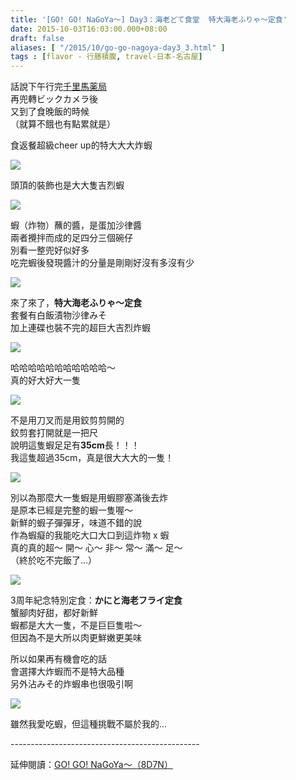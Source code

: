 ```yaml
---
title: '[GO! GO! NaGoYa～] Day3：海老どて食堂  特大海老ふりゃ～定食'
date: 2015-10-03T16:03:00.000+08:00
draft: false
aliases: [ "/2015/10/go-go-nagoya-day3_3.html" ]
tags : [flavor - 行膳積腹, travel-日本-名古屋]
---
```


話說下午行完[千里馬薬局](https://hidie.net/nagoya3d/)  
再兜轉ビックカメラ後  
又到了食晚飯的時候  
（就算不餓也有點累就是）

食返餐超級cheer up的特大大大炸蝦

![](/images/nagoya3e1.jpg)

頭頂的裝飾也是大大隻吉烈蝦

![](/images/nagoya3e2.jpg)

蝦（炸物）蘸的醬，是蛋加沙律醬  
兩者攪拌而成的足四分三個碗仔  
別看一整兜好似好多  
吃完蝦後發現醬汁的分量是剛剛好沒有多沒有少

![](/images/nagoya3e3.jpg)

來了來了，**特大海老ふりゃ～定食**  
套餐有白飯漬物沙律みそ  
加上連碟也裝不完的超巨大吉烈炸蝦

![](/images/nagoya3e.jpg)

哈哈哈哈哈哈哈哈哈哈哈～  
真的好大好大一隻

![](/images/nagoya3e4.jpg)

不是用刀叉而是用鉸剪剪開的  
鉸剪套打開就是一把尺  
說明這隻蝦足足有**35cm**長！！！  
我這隻超過35cm，真是很大大大的一隻！

![](/images/nagoya3e5.jpg)

別以為那麼大一隻蝦是用蝦膠塞滿後去炸  
是原本已經是完整的蝦一隻喔～  
新鮮的蝦子彈彈牙，味道不錯的說  
作為蝦癡的我能吃大口大口到這炸物 x 蝦  
真的真的超～ 開～ 心～ 非～ 常～ 滿～ 足～  
（終於吃不完飯了...）

![](/images/nagoya3e6.jpg)

3周年紀念特別定食：**かにと海老フライ定食**  
蟹腳肉好甜，都好新鮮  
蝦都是大大一隻，不是巨巨隻啦～  
但因為不是大所以肉更鮮嫩更美味

  

所以如果再有機會吃的話  
會選擇大炸蝦而不是特大品種  
另外沾みそ的炸蝦串也很吸引啊

![](/images/nagoya3e7.jpg)

雖然我愛吃蝦，但這種挑戰不屬於我的...  
  
\-----------------------------------------------  
  
延伸閱讀：[GO! GO! NaGoYa～（8D7N）](https://hidie.net/nagoya8d7n/)
